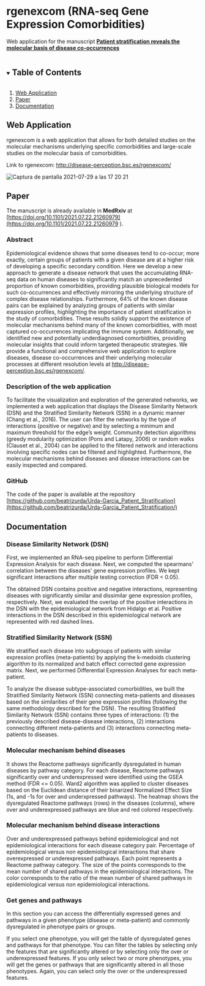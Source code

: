# rgenexcom (RNA-seq Gene Expression Comorbidities)
Web application for the manuscript <a href="https://doi.org/10.1101/2021.07.22.21260979"><b>Patient stratification reveals the molecular basis of disease co-occurrences</b></a>

<!-- PROJECT SHIELDS -->
<!--
*** I'm using markdown "reference style" links for readability.
*** Reference links are enclosed in brackets [ ] instead of parentheses ( ).
*** See the bottom of this document for the declaration of the reference variables
*** for contributors-url, forks-url, etc. This is an optional, concise syntax you may use.
*** https://www.markdownguide.org/basic-syntax/#reference-style-links
-->

<!-- TABLE OF CONTENTS -->
<details open="open">
  <summary><h2 style="display: inline-block">Table of Contents</h2></summary>
  <ol>
    <li>
      <a href="#web-application">Web Application</a>
    </li>
    <li>
      <a href="#paper">Paper</a>
    </li>
    <li><a href="#documentarion">Documentation</a></li>
  </ol>
</details>



<!-- ABOUT THE PROJECT -->
## Web Application
rgenexcom is a web application that allows for both detailed studies on the molecular mechanisms underlying specific comorbidities and large-scale studies on the molecular basis of comorbidities. 

Link to rgenexcom: <a href="http://disease-perception.bsc.es/rgenexcom/">http://disease-perception.bsc.es/rgenexcom/</a>

![Captura de pantalla 2021-07-29 a las 17 20 21](https://user-images.githubusercontent.com/46993728/127520385-61bf4b87-7910-4069-babe-4c7557e39a11.png)


## Paper

The manuscript is already available in **MedRxiv** at [https://doi.org/10.1101/2021.07.22.21260979](https://doi.org/10.1101/2021.07.22.21260979 ).

### Abstract
Epidemiological evidence shows that some diseases tend to co-occur; more exactly, certain groups of patients with a given disease are at a higher risk of developing a specific secondary condition. Here we develop a new approach to generate a disease network that uses the accumulating RNA-seq data on human diseases to significantly match an unprecedented proportion of known comorbidities, providing plausible biological models for such co-occurrences and effectively mirroring the underlying structure of complex disease relationships. Furthermore, 64% of the known disease pairs can be explained by analyzing groups of patients with similar expression profiles, highlighting the importance of patient stratification in the study of comorbidities. These results solidly support the existence of molecular mechanisms behind many of the known comorbidities, with most captured co-occurrences implicating the immune system. Additionally, we identified new and potentially underdiagnosed comorbidities, providing molecular insights that could inform targeted therapeutic strategies. We provide a functional and comprehensive web application to explore diseases, disease co-occurrences and their underlying molecular processes at different resolution levels at <a href="http://disease-perception.bsc.es/rgenexcom/">http://disease-perception.bsc.es/rgenexcom/</a>. 

### Description of the web application
To facilitate the visualization and exploration of the generated networks, we implemented a web application that displays the Disease Similarity Network (DSN) and the Stratified Similarity Network (SSN) in a dynamic manner (Chang et al., 2016). The user can filter the networks by the type of interactions (positive or negative) and by selecting a minimum and maximum threshold for the edge’s weight. Community detection algorithms (greedy modularity optimization (Pons and Latapy, 2006) or random walks (Clauset et al., 2004) can be applied to the filtered network and interactions involving specific nodes can be filtered and highlighted. Furthermore, the molecular mechanisms behind diseases and disease interactions can be easily inspected and compared. 

### GitHub
The code of the paper is available at the repository [https://github.com/beatrizurda/Urda-Garcia_Patient_Stratification](https://github.com/beatrizurda/Urda-Garcia_Patient_Stratification/)


## Documentation

### Disease Similarity Network (DSN)

First, we implemented an RNA-seq pipeline to perform Differential Expression Analysis for each disease. Next, we computed the spearmans' correlation between the diseases' gene expression profiles. We kept significant interactions after multiple testing correction (FDR < 0.05).

The obtained DSN contains positive and negative interactions, representing diseases with significantly similar and dissimilar gene expression profiles, respectively. Next, we evaluated the overlap of the positive interactions in the DSN with the epidemiological network from Hidalgo et al. Positive interactions in the DSN described in this epidemiological network are represented with red dashed lines.


### Stratified Similarity Network (SSN)

We stratified each disease into subgroups of patients with similar expression profiles (meta-patients) by applying the k-medoids clustering algorithm to its normalized and batch effect corrected gene expression matrix. Next, we performed Differential Expression Analyses for each meta-patient.

To analyze the disease subtype-associated comorbidities, we built the Stratified Similarity Network (SSN) connecting meta-patients and diseases based on the similarities of their gene expression profiles (following the same methodology described for the DSN). The resulting Stratified Similarity Network (SSN) contains three types of interactions: (1) the previously described disease-disease interactions, (2) interactions connecting different meta-patients and (3) interactions connecting meta-patients to diseases.


### Molecular mechanism behind diseases

It shows the Reactome pathways significantly dysregulated in human diseases by pathway category. For each disease, Reactome pathways significantly over and underexpressed were identified using the GSEA method (FDR <= 0.05). Ward2 algorithm was applied to cluster diseases based on the Euclidean distance of their binarized Normalized Effect Size (1s, and -1s for over and underxpressed pathways). The heatmap shows the dysregulated Reactome pathways (rows) in the diseases (columns), where over and underexpressed pathways are blue and red colored respectively.


### Molecular mechanism behind disease interactions

Over and underexpressed pathways behind epidemiological and not epidemiological interactions for each disease category pair. Percentage of epidemiological versus non epidemiological interactions that share overexpressed or underexpressed pathways. Each point represents a Reactome pathway category. The size of the points corresponds to the mean number of shared pathways in the epidemiological interactions. The color corresponds to the ratio of the mean number of shared pathways in epidemiological versus non epidemiological interactions.


### Get genes and pathways

In this section you can access the differentially expressed genes and pathways in a given phenotype (disease or meta-patient) and commonly dysregulated in phenotype pairs or groups.

If you select one phenotype, you will get the table of dysregulated genes and pathways for that phenotype. You can filter the tables by selecting only the features that are significantly altered or by selecting only the over or underexpressed features.
If you only select two or more phenotypes, you will get the genes or pathways that are significantly altered in all those phenotypes. Again, you can select only the over or the underexpressed features.



